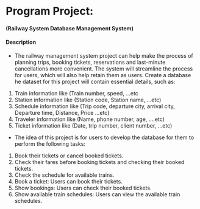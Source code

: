 
# Program Project:
#### (Railway System Database Management System)


#### Description
* The railway management system project can help make the process of planning trips, booking tickets, reservations and last-minute cancellations more convenient.
The system will streamline the process for users, which will also help retain them as users. Create a database he dataset for this project will contain essential details, such as:
1. Train information like (Train number, speed, …etc
2. Station information like (Station code, Station name, …etc)
3. Schedule information like (Trip code, departure city, arrival city, Departure time, Distance, Price …etc)
4. Traveler information like (Name, phone number, age, ….etc)
5. Ticket information like (Date, trip number, client number, …etc)

* The idea of this project is for users to develop the database for them to perform the following tasks:
1. Book their tickets or cancel booked tickets.
2. Check their fares before booking tickets and checking their booked tickets.
3. Check the schedule for available trains.
4. Book a ticket: Users can book their tickets.
5. Show bookings: Users can check their booked tickets.
6. Show available train schedules: Users can view the available train schedules.
